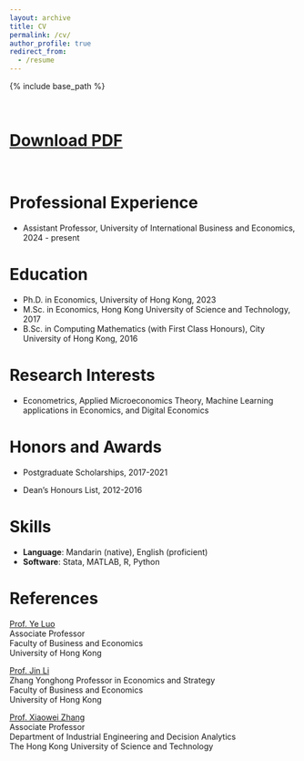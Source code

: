 ```yaml
---
layout: archive
title: CV
permalink: /cv/
author_profile: true
redirect_from:
  - /resume
---
```


{% include base_path %}

<br>

[Download PDF](https://econhanmowang.github.io/files/resume.pdf)
======

<br>

Professional Experience
======
* Assistant Professor, University of International Business and Economics, 2024 - present

Education
======
* Ph.D. in Economics, University of Hong Kong, 2023 
* M.Sc. in Economics, Hong Kong University of Science and Technology, 2017
* B.Sc. in Computing Mathematics (with First Class Honours), City University of Hong Kong, 2016


Research Interests
======
* Econometrics, Applied Microeconomics Theory, Machine Learning applications in Economics, and Digital Economics
  
Honors and Awards
======
* Postgraduate Scholarships, 2017-2021

* Dean’s Honours List, 2012-2016


 
Skills
======
* **Language**: Mandarin (native), English (proficient)
* **Software**: Stata, MATLAB, R, Python

References
======

[Prof. Ye Luo](https://www.hkubs.hku.hk/people/ye-luo) <br>
Associate Professor  <br> 
Faculty of Business and Economics <br>
University of Hong Kong <br>

[Prof. Jin Li](https://www.hkubs.hku.hk/people/jin-li) <br>
Zhang Yonghong Professor in Economics and Strategy <br> 
Faculty of Business and Economics <br>
University of Hong Kong <br>

[Prof. Xiaowei Zhang](https://seng.hkust.edu.hk/about/people/faculty/xiaowei-zhang)<br>
Associate Professor <br>
Department of Industrial Engineering and Decision Analytics <br>
The Hong Kong University of Science and Technology <br>




  

